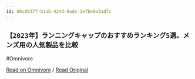 ```yaml
---
id: 06c0037f-b1ab-424d-8adc-1efbe0a3ad7c
---
```


## `【2023年】ランニングキャップのおすすめランキング5選。メンズ用の人気製品を比較`
#Omnivore

[Read on Omnivore](https://omnivore.app/me/2023-5-18f612ae461) / [Read Original](https://360life.shinyusha.co.jp/articles/-/44201)


